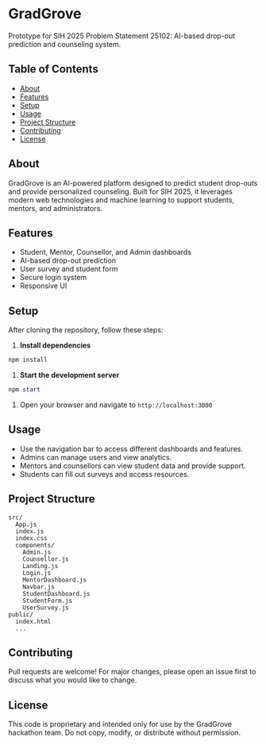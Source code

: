 
# GradGrove

Prototype for SIH 2025 Problem Statement 25102: AI-based drop-out prediction and counseling system.

## Table of Contents

- [About](#about)
- [Features](#features)
- [Setup](#setup)
- [Usage](#usage)
- [Project Structure](#project-structure)
- [Contributing](#contributing)
- [License](#license)

## About

GradGrove is an AI-powered platform designed to predict student drop-outs and provide personalized counseling. Built for SIH 2025, it leverages modern web technologies and machine learning to support students, mentors, and administrators.

## Features

- Student, Mentor, Counsellor, and Admin dashboards
- AI-based drop-out prediction
- User survey and student form
- Secure login system
- Responsive UI

## Setup

After cloning the repository, follow these steps:

1. **Install dependencies**

```powershell
npm install
```

1. **Start the development server**

```powershell
npm start
```

1. Open your browser and navigate to `http://localhost:3000`

## Usage

- Use the navigation bar to access different dashboards and features.
- Admins can manage users and view analytics.
- Mentors and counsellors can view student data and provide support.
- Students can fill out surveys and access resources.

## Project Structure

```text
src/
  App.js
  index.js
  index.css
  components/
    Admin.js
    Counsellor.js
    Landing.js
    Login.js
    MentorDashboard.js
    Navbar.js
    StudentDashboard.js
    StudentForm.js
    UserSurvey.js
public/
  index.html
  ...
```

## Contributing

Pull requests are welcome! For major changes, please open an issue first to discuss what you would like to change.

## License

This code is proprietary and intended only for use by the GradGrove hackathon team. Do not copy, modify, or distribute without permission.
